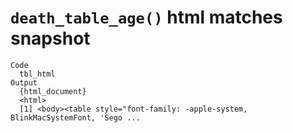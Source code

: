 # `death_table_age()` html matches snapshot

    Code
      tbl_html
    Output
      {html_document}
      <html>
      [1] <body><table style="font-family: -apple-system, BlinkMacSystemFont, 'Sego ...

